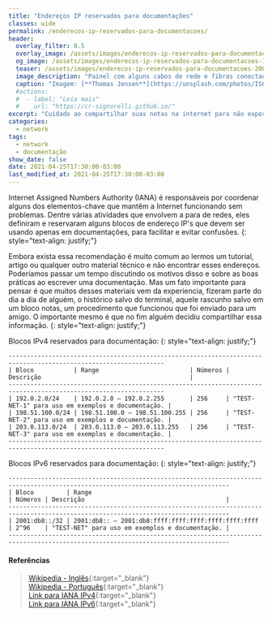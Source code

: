```yaml
---
title: "Endereços IP reservados para documentações"
classes: wide
permalink: /enderecos-ip-reservados-para-documentacoes/
header:
  overlay_filter: 0.5
  overlay_image: /assets/images/enderecos-ip-reservados-para-documentacoes.avif
  og_image: /assets/images/enderecos-ip-reservados-para-documentacoes-120x120.avif
  teaser: /assets/images/enderecos-ip-reservados-para-documentacoes-200x100.avif
  image_description: "Painel com alguns cabos de rede e fibras conectados."
  caption: "Imagem: [**Thomas Jensen**](https://unsplash.com/photos/ISG-rUel0Uw)"
  #actions:
  #  - label: "Leia mais"
  #    url: "https://cr-signorelli.github.io/"
excerpt: "Cuidado ao compartilhar suas notas na internet para não expor informações sigilosas de suas redes."
categories:
  - network
tags:
  - network
  - documentação
show_date: false
date: 2021-04-25T17:30:00-03:00
last_modified_at: 2021-04-25T17:30:00-03:00
---
```


Internet Assigned Numbers Authority (IANA) é responsáveis ​​por coordenar alguns dos elementos-chave que mantêm a Internet funcionando sem problemas. Dentre várias atividades que envolvem a para de redes, eles definiram e reservaram alguns blocos de endereço IP's que devem ser usando apenas em documentações, para facilitar e evitar confusões.
{: style="text-align: justify;"}

Embora exista essa recomendação é muito comum ao lermos um tutorial, artigo ou qualquer outro material técnico e não encontrar esses endereços. Poderíamos passar um tempo discutindo os motivos disso e sobre as boas práticas ao escrever uma documentação. Mas um fato importante para pensar é que muitos desses materiais vem da experiencia, fizeram parte do dia a dia de alguém, o histórico salvo do terminal, aquele rascunho salvo em um bloco notas, um procedimento que funcionou que foi enviado para um amigo. O importante mesmo é que no fim alguém decidiu compartilhar essa informação.
{: style="text-align: justify;"}

Blocos IPv4 reservados para documentação:
{: style="text-align: justify;"}

```console
-----------------------------------------------------------------------------------------------------------------
| Bloco           | Range                         | Números | Descrição                                         |
-----------------------------------------------------------------------------------------------------------------
| 192.0.2.0/24    | 192.0.2.0 – 192.0.2.255       | 256     | "TEST-NET-1" para uso em exemplos e documentação. |
| 198.51.100.0/24 | 198.51.100.0 – 198.51.100.255 | 256     | "TEST-NET-2" para uso em exemplos e documentação. |
| 203.0.113.0/24  | 203.0.113.0 – 203.0.113.255   | 256     | "TEST-NET-3" para uso em exemplos e documentação. |
-----------------------------------------------------------------------------------------------------------------
```

Blocos IPv6 reservados para documentação:
{: style="text-align: justify;"}

```console
-----------------------------------------------------------------------------------------------------------------------------------
| Bloco         | Range                                               | Números | Descrição                                       |
-----------------------------------------------------------------------------------------------------------------------------------
| 2001:db8::/32 | 2001:db8:: – 2001:db8:ffff:ffff:ffff:ffff:ffff:ffff | 2^96    | "TEST-NET" para uso em exemplos e documentação. |
-----------------------------------------------------------------------------------------------------------------------------------
```

#### Referências

> [Wikipedia - Inglês](https://en.wikipedia.org/wiki/Reserved_IP_addresses){:target="_blank"}  
> [Wikipedia - Português](https://pt.wikipedia.org/wiki/Endere%C3%A7o_IP){:target="_blank"}  
> [Link para IANA IPv4](https://www.iana.org/assignments/iana-ipv4-special-registry/iana-ipv4-special-registry.xhtml){:target="_blank"}  
> [Link para IANA IPv6](https://www.iana.org/assignments/iana-ipv6-special-registry/iana-ipv6-special-registry.xhtml){:target="_blank"}  
